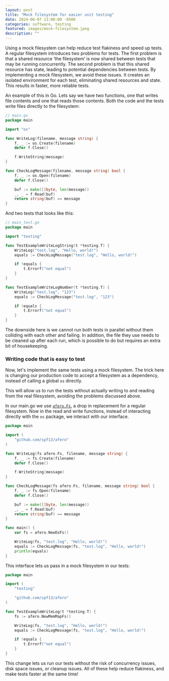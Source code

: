 ```yaml
---
layout: post
title: "Mock filesystem for easier unit testing"
date: 2024-06-07 13:00:00 -0500
categories: software, testing
featured: images/mock-filesystem.jpeg
description: ""
---
```


Using a mock filesystem can help reduce test flakiness and speed up tests. A regular filesystem introduces two problems for tests. The first problem is that a shared resource ‘the filesystem’ is now shared between tests that may be running concurrently. The second problem is that this shared resource has state, leading to potential dependencies between tests. By implementing a mock filesystem, we avoid these issues. It creates an isolated environment for each test, eliminating shared resources and state. This results in faster, more reliable tests.

An example of this in Go. Lets say we have two functions, one that writes file contents and one that reads those contents. Both the code and the tests write files directly to the filesystem:

```go
// main.go
package main

import "os"

func WriteLog(filename, message string) {
	f, _ := os.Create(filename)
	defer f.Close()

	f.WriteString(message)
}

func CheckLogMessage(filename, message string) bool {
	f, _ := os.Open(filename)
	defer f.Close()

	buf := make([]byte, len(message))
	_, _ = f.Read(buf)
	return string(buf) == message
}
```

And two tests that looks like this:

```go
// main_test.go
package main

import "testing"

func TestExampleWriteLogString(t *testing.T) {
	WriteLog("test.log", "Hello, world!")
	equals := CheckLogMessage("test.log", "Hello, world!")

	if !equals {
		t.Errorf("not equal")
	}
}

func TestExampleWriteLogNumber(t *testing.T) {
	WriteLog("test.log", "123")
	equals := CheckLogMessage("test.log", "123")

	if !equals {
		t.Errorf("not equal")
	}
}

```

The downside here is we cannot run both tests in parallel without them colliding with each other and failing. In addition, the file they use needs to be cleaned up after each run, which is possible to do but requires an extra bit of housekeeping.

### Writing code that is easy to test

Now, let's implement the same tests using a mock filesystem. The trick here is changing our production code to accept a filesystem as a dependency, instead of calling a global `os` directly.

This will allow us to run the tests without actually writing to and reading from the real filesystem, avoiding the problems discussed above.

In our main.go we use [`afero.Fs`](https://github.com/spf13/afero), a drop in replacement for a regular filesystem. Now in the read and write functions, instead of interacting directly with the `os` package, we interact with our interface.

```go
package main

import (
	"github.com/spf13/afero"
)

func WriteLog(fs afero.Fs, filename, message string) {
	f, _ := fs.Create(filename)
	defer f.Close()

	f.WriteString(message)
}

func CheckLogMessage(fs afero.Fs, filename, message string) bool {
	f, _ := fs.Open(filename)
	defer f.Close()

	buf := make([]byte, len(message))
	_, _ = f.Read(buf)
	return string(buf) == message
}

func main() {
	var fs = afero.NewOsFs()

	WriteLog(fs, "test.log", "Hello, world!")
	equals := CheckLogMessage(fs, "test.log", "Hello, world!")
	println(equals)
}
```

This interface lets us pass in a mock filesystem in our tests:

```go
package main

import (
	"testing"

	"github.com/spf13/afero"
)

func TestExampleWriteLog(t *testing.T) {
	fs := afero.NewMemMapFs()

	WriteLog(fs, "test.log", "Hello, world!")
	equals := CheckLogMessage(fs, "test.log", "Hello, world!")

	if !equals {
		t.Errorf("not equal")
	}
}
```

This change lets us run our tests without the risk of concurrency issues, disk space issues, or cleanup issues. All of these help reduce flakiness, and make tests faster at the same time!
